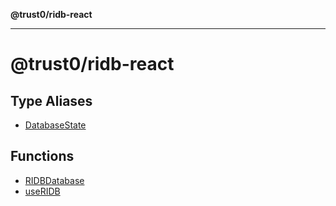 **@trust0/ridb-react**

***

# @trust0/ridb-react

## Type Aliases

- [DatabaseState](type-aliases/DatabaseState.md)

## Functions

- [RIDBDatabase](functions/RIDBDatabase.md)
- [useRIDB](functions/useRIDB.md)
